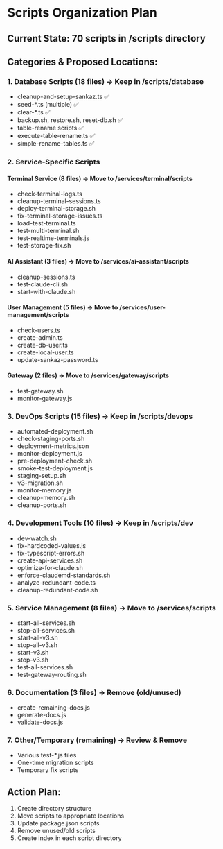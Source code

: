 # Scripts Organization Plan

## Current State: 70 scripts in /scripts directory

## Categories & Proposed Locations:

### 1. Database Scripts (18 files) → Keep in /scripts/database

- cleanup-and-setup-sankaz.ts ✅
- seed-\*.ts (multiple) ✅
- clear-\*.ts ✅
- backup.sh, restore.sh, reset-db.sh ✅
- table-rename scripts ✅
- execute-table-rename.ts ✅
- simple-rename-tables.ts ✅

### 2. Service-Specific Scripts

#### Terminal Service (8 files) → Move to /services/terminal/scripts

- check-terminal-logs.ts
- cleanup-terminal-sessions.ts
- deploy-terminal-storage.sh
- fix-terminal-storage-issues.ts
- load-test-terminal.ts
- test-multi-terminal.sh
- test-realtime-terminals.js
- test-storage-fix.sh

#### AI Assistant (3 files) → Move to /services/ai-assistant/scripts

- cleanup-sessions.ts
- test-claude-cli.sh
- start-with-claude.sh

#### User Management (5 files) → Move to /services/user-management/scripts

- check-users.ts
- create-admin.ts
- create-db-user.ts
- create-local-user.ts
- update-sankaz-password.ts

#### Gateway (2 files) → Move to /services/gateway/scripts

- test-gateway.sh
- monitor-gateway.js

### 3. DevOps Scripts (15 files) → Keep in /scripts/devops

- automated-deployment.sh
- check-staging-ports.sh
- deployment-metrics.json
- monitor-deployment.js
- pre-deployment-check.sh
- smoke-test-deployment.js
- staging-setup.sh
- v3-migration.sh
- monitor-memory.js
- cleanup-memory.sh
- cleanup-ports.sh

### 4. Development Tools (10 files) → Keep in /scripts/dev

- dev-watch.sh
- fix-hardcoded-values.js
- fix-typescript-errors.sh
- create-api-services.sh
- optimize-for-claude.sh
- enforce-claudemd-standards.sh
- analyze-redundant-code.ts
- cleanup-redundant-code.sh

### 5. Service Management (8 files) → Move to /services/scripts

- start-all-services.sh
- stop-all-services.sh
- start-all-v3.sh
- stop-all-v3.sh
- start-v3.sh
- stop-v3.sh
- test-all-services.sh
- test-gateway-routing.sh

### 6. Documentation (3 files) → Remove (old/unused)

- create-remaining-docs.js
- generate-docs.js
- validate-docs.js

### 7. Other/Temporary (remaining) → Review & Remove

- Various test-\*.js files
- One-time migration scripts
- Temporary fix scripts

## Action Plan:

1. Create directory structure
2. Move scripts to appropriate locations
3. Update package.json scripts
4. Remove unused/old scripts
5. Create index in each script directory
